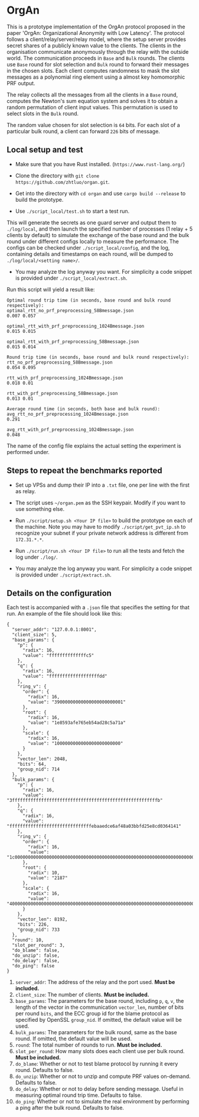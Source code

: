 # OrgAn

This is a prototype implementation of the OrgAn protocol proposed in the paper 'OrgAn: Organizational Anonymity with Low Latency'. 
The protocol follows a client/relay/server/relay model, where the setup server provides secret shares of a publicly known value to the clients. The clients in the organisation communicate anonymously through the relay with the outside world. The communication proceeds in `Base` and `Bulk` rounds. The clients use `Base` round for slot selection and `Bulk` round to forward their messages in the chosen slots. Each client computes randomness to mask the slot messages as a polynomial ring element using a almost key homomorphic PRF output. 

The relay collects all the messages from all the clients in a `Base` round, computes the Newton's sum equation system and solves it to obtain a random permutation of client input values. This permutation is used to select slots in the `Bulk` round. 

The random value chosen for slot selection is `64` bits. For each slot of a particular bulk round, a client can forward `226` bits of message.  

## Local setup and test

- Make sure that you have Rust installed. (`https://www.rust-lang.org/`)

- Clone the directory with `git clone https://github.com/zhtluo/organ.git`.

- Get into the directory with `cd organ` and use `cargo build --release` to build the prototype.

- Use `./script_local/test.sh` to start a test run.

This will generate the secrets as one guard server and output them to `./log/local`, and then launch the specified number of processes (1 relay + 5 clients by default) to simulate the exchange of the base round and the bulk round under different configs locally to measure the performance. The configs can be checked under `./script_local/config`, and the log, containing details and timestamps on each round, will be dumped to `./log/local/<setting name>/`.

- You may analyze the log anyway you want. For simplicity a code snippet is provided under `./script_local/extract.sh`.

Run this script will yield a result like:

```
Optimal round trip time (in seconds, base round and bulk round respectively):
optimal_rtt_no_prf_preprocessing_58Bmessage.json
0.007 0.057

optimal_rtt_with_prf_preprocessing_1024Bmessage.json
0.015 0.015

optimal_rtt_with_prf_preprocessing_58Bmessage.json
0.015 0.014

Round trip time (in seconds, base round and bulk round respectively):
rtt_no_prf_preprocessing_58Bmessage.json
0.054 0.095

rtt_with_prf_preprocessing_1024Bmessage.json
0.018 0.01

rtt_with_prf_preprocessing_58Bmessage.json
0.013 0.01

Average round time (in seconds, both base and bulk round):
avg_rtt_no_prf_preprocessing_1024Bmessage.json
0.291

avg_rtt_with_prf_preprocessing_1024Bmessage.json
0.048
```

The name of the config file explains the actual setting the experiment is performed under.

## Steps to repeat the benchmarks reported

- Set up VPSs and dump their IP into a `.txt` file, one per line with the first as relay.

- The script uses `~/organ.pem` as the SSH keypair. Modify if you want to use something else.

- Run `./script/setup.sh <Your IP file>` to build the prototype on each of the machine. Note you may have to modify `./script/get_pvt_ip.sh` to recognize your subnet if your private network address is different from `172.31.*.*`.

- Run `./script/run.sh <Your IP file>` to run all the tests and fetch the log under `./log/`.

- You may analyze the log anyway you want. For simplicity a code snippet is provided under `./script/extract.sh`.

## Details on the configuration

Each test is accompanied with a `.json` file that specifies the setting for that run. An example of the file should look like this:

```
{
  "server_addr": "127.0.0.1:8001",
  "client_size": 5,
  "base_params": {
    "p": {
      "radix": 16,
      "value": "ffffffffffffffc5"
    },
    "q": {
      "radix": 16,
      "value": "fffffffffffffffffffdd"
    },
    "ring_v": {
      "order": {
        "radix": 16,
        "value": "39000000000000000000000001"
      },
      "root": {
        "radix": 16,
        "value": "1e8593afe765eb54ad28c5a71a"
      },
      "scale": {
        "radix": 16,
        "value": "1000000000000000000000000"
      }
    },
    "vector_len": 2048,
    "bits": 64,
    "group_nid": 714
  },
  "bulk_params": {
    "p": {
      "radix": 16,
      "value": "3fffffffffffffffffffffffffffffffffffffffffffffffffffffffb"
    },
    "q": {
      "radix": 16,
      "value": "fffffffffffffffffffffffffffffffebaaedce6af48a03bbfd25e8cd0364141"
    },
    "ring_v": {
      "order": {
        "radix": 16,
        "value": "1c000000000000000000000000000000000000000000000000000000000000000000000001"
      },
      "root": {
        "radix": 10,
        "value": "2187"
      },
      "scale": {
        "radix": 16,
        "value": "4000000000000000000000000000000000000000000000000000000000000000000000000"
      }
    },
    "vector_len": 8192,
    "bits": 226,
    "group_nid": 733
  },
  "round": 10,
  "slot_per_round": 3,
  "do_blame": false,
  "do_unzip": false,
  "do_delay": false,
  "do_ping": false
}
```

1. `server_addr`: The address of the relay and the port used. **Must be included.**
1. `client_size`: The number of clients. **Must be included.**
1. `base_params`: The parameters for the base round, including `p`, `q`, `v`, the length of the vector in the communication `vector_len`, number of bits per round `bits`, and the ECC group id for the blame protocol as specified by OpenSSL `group_nid`. If omitted, the default value will be used.
1. `bulk_params`: The parameters for the bulk round, same as the base round. If omitted, the default value will be used.
1. `round`: The total number of rounds to run. **Must be included.**
1. `slot_per_round`: How many slots does each client use per bulk round. **Must be included.**
1. `do_blame`: Whether or not to test blame protocol by running it every round. Defaults to false.
1. `do_unzip`: Whether or not to unzip and compute PRF values on-demand. Defaults to false.
1. `do_delay`: Whether or not to delay before sending message. Useful in measuring optimal round trip time. Defaults to false.
1. `do_ping`: Whether or not to simulate the real environment by performing a ping after the bulk round. Defaults to false.
